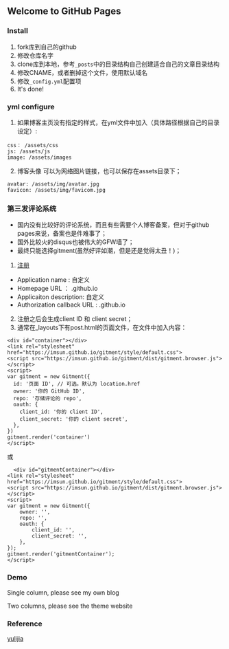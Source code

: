 ## Welcome to GitHub Pages

### Install

1. fork库到自己的github
2. 修改仓库名字
3. clone库到本地，参考`_posts`中的目录结构自己创建适合自己的文章目录结构
4. 修改CNAME，或者删掉这个文件，使用默认域名
5. 修改`_config.yml`配置项
6. It's done!

### yml configure
1. 如果博客主页没有指定的样式，在yml文件中加入（具体路径根据自己的目录设定）:
```
css： /assets/css
js: /assets/js
image: /assets/images
```
2. 博客头像
可以为网络图片链接，也可以保存在assets目录下；
```
avatar: /assets/img/avatar.jpg
favicon: /assets/img/favicom.jpg
```

### 第三发评论系统 
* 国内没有比较好的评论系统，而且有些需要个人博客备案，但对于github pages来说，备案也是件难事了；
* 国外比较火的disqus也被伟大的GFW墙了；
* 最终只能选择gitment(虽然好评如潮，但是还是觉得太丑！)；

1. [注册](https://github.com/settings/applications/new) 
* Application name : 自定义
* Homepage URL ： <usrname>.github.io
* Applicaiton description: 自定义
* Authorization callback URL : <usrname>.github.io
2. 注册之后会生成client ID 和 client secret；
3. 通常在_layouts下有post.html的页面文件，在文件中加入内容：
```
<div id="container"></div>
<link rel="stylesheet" href="https://imsun.github.io/gitment/style/default.css">
<script src="https://imsun.github.io/gitment/dist/gitment.browser.js"></script>
<script>
var gitment = new Gitment({
  id: '页面 ID', // 可选。默认为 location.href
  owner: '你的 GitHub ID',
  repo: '存储评论的 repo',
  oauth: {
    client_id: '你的 client ID',
    client_secret: '你的 client secret',
  },
})
gitment.render('container')
</script>
```
或
```
  <div id="gitmentContainer"></div>
<link rel="stylesheet" href="https://imsun.github.io/gitment/style/default.css">
<script src="https://imsun.github.io/gitment/dist/gitment.browser.js"></script>
<script>
var gitment = new Gitment({
    owner: '',
    repo: '',
    oauth: {
        client_id: '',
        client_secret: '',
    },
});
gitment.render('gitmentContainer');
</script>
```

### Demo
Single column, please see my own blog

Two columns, please see the theme website


### Reference
[yulijia](https://github.com/yulijia/freshman21)
